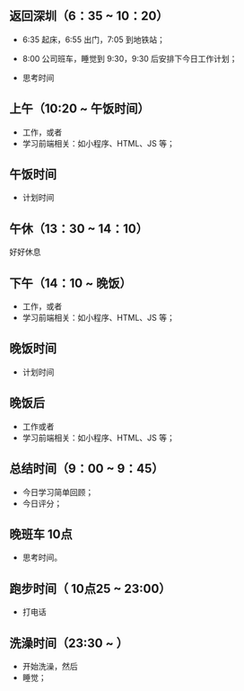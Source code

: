 ## 返回深圳（6：35 ~ 10：20）

- 6:35 起床，6:55 出门，7:05 到地铁站；

- 8:00 公司班车，睡觉到 9:30，9:30 后安排下今日工作计划；

- 思考时间


## 上午（10:20 ~ 午饭时间）

- 工作，或者
- 学习前端相关：如小程序、HTML、JS 等；


## 午饭时间

- 计划时间


## 午休（13：30 ~ 14：10）

好好休息

## 下午（14：10 ~ 晚饭）

- 工作，或者
- 学习前端相关：如小程序、HTML、JS 等；

## 晚饭时间

- 计划时间

## 晚饭后

- 工作或者
- 学习前端相关：如小程序、HTML、JS 等；

## 总结时间（9：00 ~ 9：45）

- 今日学习简单回顾；
- 今日评分；

## 晚班车 10点

- 思考时间。

## 跑步时间（ 10点25 ~ 23:00）

- 打电话

## 洗澡时间（23:30 ~ ）

- 开始洗澡，然后
- 睡觉；

